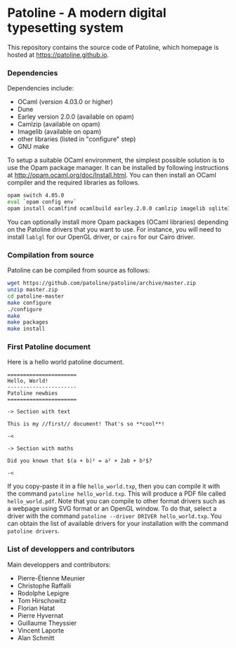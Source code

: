 Patoline - A modern digital typesetting system
==============================================

This repository contains the source code of Patoline, which homepage is hosted
at https://patoline.github.io.

### Dependencies

Dependencies include:
 - OCaml (version 4.03.0 or higher)
 - Dune
 - Earley version 2.0.0 (available on opam)
 - Camlzip (available on opam)
 - Imagelib (available on opam)
 - other libraries (listed in "configure" step)
 - GNU make

To setup a suitable OCaml environment, the simplest possible solution is to
use the Opam package manager. It can be installed by following instructions
at http://opam.ocaml.org/doc/Install.html. You can then install an OCaml
compiler and the required libraries as follows.

```bash
opam switch 4.05.0
eval `opam config env`
opam install ocamlfind ocamlbuild earley.2.0.0 camlzip imagelib sqlite3
```

You can optionally install more Opam packages (OCaml libraries) depending
on the Patoline drivers that you want to use. For instance, you will need
to install ``lablgl`` for our OpenGL driver, or ``cairo`` for our Cairo
driver.

### Compilation from source

Patoline can be compiled from source as follows:

```bash
wget https://github.com/patoline/patoline/archive/master.zip
unzip master.zip
cd patoline-master
make configure
./configure
make
make packages
make install
```

### First Patoline document

Here is a hello world patoline document.

```
======================
Hello, World!
----------------------
Patoline newbies
======================

-> Section with text

This is my //first// document! That's so **cool**!

-<

-> Section with maths

Did you known that $(a + b)² = a² + 2ab + b²$?

-<
```

If you copy-paste it in a file ``hello_world.txp``, then you can compile it
with the command ``patoline hello_world.txp``. This will produce a PDF file
called ``hello_world.pdf``. Note that you can compile to other format drivers
such as a webpage using SVG format or an OpenGL window. To do that, select
a driver with the command ``patoline --driver DRIVER hello_world.txp``. You
can obtain the list of available drivers for your installation with the
command ``patoline drivers``.

### List of developpers and contributors

Main developpers and contributors:
 - Pierre-Étienne Meunier
 - Christophe Raffalli
 - Rodolphe Lepigre
 - Tom Hirschowitz
 - Florian Hatat
 - Pierre Hyvernat
 - Guillaume Theyssier
 - Vincent Laporte
 - Alan Schmitt
